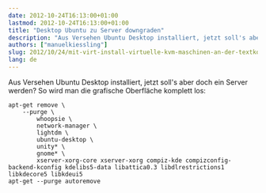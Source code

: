 ```yaml
---
date: 2012-10-24T16:13:00+01:00
lastmod: 2012-10-24T16:13:00+01:00
title: "Desktop Ubuntu zu Server downgraden"
description: "Aus Versehen Ubuntu Desktop installiert, jetzt soll's aber doch ein Server werden? So wird man die grafische Oberfläche komplett los."
authors: ["manuelkiessling"]
slug: 2012/10/24/mit-virt-install-virtuelle-kvm-maschinen-an-der-textkonsole-ohne-vnc-installieren
lang: de
---
```


Aus Versehen Ubuntu Desktop installiert, jetzt soll's aber doch ein Server werden? So wird man die grafische Oberfläche komplett los:

```
apt-get remove \
    --purge \
        whoopsie \
        network-manager \
        lightdm \
        ubuntu-desktop \
        unity* \
        gnome* \
        xserver-xorg-core xserver-xorg compiz-kde compizconfig-backend-kconfig kdelibs5-data libattica0.3 libdlrestrictions1 libkdecore5 libkdeui5
apt-get --purge autoremove
```
